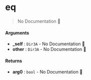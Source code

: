 # eq

> No Documentation 🚧

#### Arguments

- **\_self** : `Dir3A` \- No Documentation 🚧
- **other** : `Dir3A` \- No Documentation 🚧

#### Returns

- **arg0** : `bool` \- No Documentation 🚧